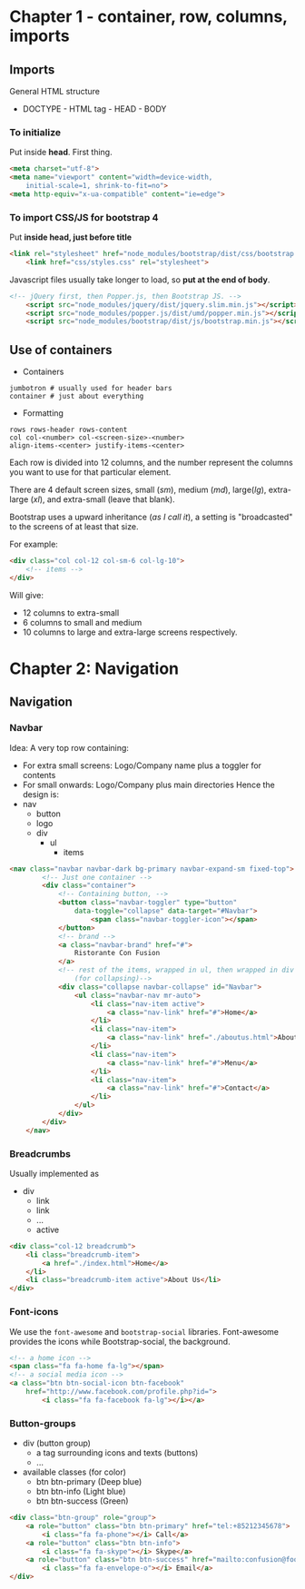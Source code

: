 # Chapter 1 - container, row, columns, imports

## Imports
General HTML structure
- DOCTYPE - HTML tag - HEAD - BODY
### To initialize
Put inside **head**. First thing.
```html
<meta charset="utf-8">
<meta name="viewport" content="width=device-width,
    initial-scale=1, shrink-to-fit=no">
<meta http-equiv="x-ua-compatible" content="ie=edge">
```
### To import CSS/JS for bootstrap 4
Put **inside head, just before title**
```html
<link rel="stylesheet" href="node_modules/bootstrap/dist/css/bootstrap.min.css">
    <link href="css/styles.css" rel="stylesheet">
```
Javascript files usually take longer to load, so **put at the end of body**.
```html
<!-- jQuery first, then Popper.js, then Bootstrap JS. -->
    <script src="node_modules/jquery/dist/jquery.slim.min.js"></script>
    <script src="node_modules/popper.js/dist/umd/popper.min.js"></script>
    <script src="node_modules/bootstrap/dist/js/bootstrap.min.js"></script>
```
## Use of containers
- Containers
```
jumbotron # usually used for header bars
container # just about everything
```
- Formatting
```
rows rows-header rows-content 
col col-<number> col-<screen-size>-<number>
align-items-<center> justify-items-<center>
```
Each row is divided into 12 columns, and the number represent the columns you want to use for that particular element.

There are 4 default screen sizes, small (*sm*), medium (*md*), large(*lg*), extra-large (*xl*), and extra-small (leave that blank).

Bootstrap uses a upward inheritance (*as I call it*), a setting is "broadcasted" to the screens of at least that size.

For example:
```html
<div class="col col-12 col-sm-6 col-lg-10">
    <!-- items -->
</div>
```
Will give:
- 12 columns to extra-small
- 6 columns to small and medium
- 10 columns to large and extra-large
screens respectively.

# Chapter 2: Navigation
## Navigation
### Navbar
Idea: A very top row containing:
- For extra small screens: Logo/Company name plus a toggler for contents
- For small onwards: Logo/Company plus main directories
Hence the design is:
- nav
    - button
    - logo
    - div
        - ul
            - items

```html
<nav class="navbar navbar-dark bg-primary navbar-expand-sm fixed-top">
        <!-- Just one container -->
        <div class="container">
            <!-- Containing button, -->
            <button class="navbar-toggler" type="button"
                data-toggle="collapse" data-target="#Navbar">
                    <span class="navbar-toggler-icon"></span> 
            </button>
            <!-- brand -->
            <a class="navbar-brand" href="#">
                Ristorante Con Fusion
            </a>
            <!-- rest of the items, wrapped in ul, then wrapped in div
                (for collapsing)-->
            <div class="collapse navbar-collapse" id="Navbar">
                <ul class="navbar-nav mr-auto">
                    <li class="nav-item active">
                        <a class="nav-link" href="#">Home</a>
                    </li>
                    <li class="nav-item">
                        <a class="nav-link" href="./aboutus.html">About</a>
                    </li>
                    <li class="nav-item">
                        <a class="nav-link" href="#">Menu</a>
                    </li>
                    <li class="nav-item">
                        <a class="nav-link" href="#">Contact</a>
                    </li>
                </ul>
            </div>
        </div>
    </nav>
```
### Breadcrumbs
Usually implemented as 
- div
    - link
    - link
    - ...
    - active
```html
<div class="col-12 breadcrumb">
    <li class="breadcrumb-item">
        <a href="./index.html">Home</a>
    </li>
    <li class="breadcrumb-item active">About Us</li>
</div>
```
### Font-icons
We use the ```font-awesome``` and ```bootstrap-social``` libraries.
Font-awesome provides the icons while Bootstrap-social, the background.
```html
<!-- a home icon -->
<span class="fa fa-home fa-lg"></span>
<!-- a social media icon -->
<a class="btn btn-social-icon btn-facebook" 
    href="http://www.facebook.com/profile.php?id=">
        <i class="fa fa-facebook fa-lg"></i></a>
```
### Button-groups
- div (button group)
    - a tag surrounding icons and texts (buttons)
    - ...
- available classes (for color)
    - btn btn-primary (Deep blue)
    - btn btn-info (Light blue)
    - btn btn-success (Green)
```html
<div class="btn-group" role="group">
    <a role="button" class="btn btn-primary" href="tel:+85212345678">
        <i class="fa fa-phone"></i> Call</a>
    <a role="button" class="btn btn-info">
        <i class="fa fa-skype"></i> Skype</a>
    <a role="button" class="btn btn-success" href="mailto:confusion@food.net">
        <i class="fa fa-envelope-o"></i> Email</a>
</div>
```

